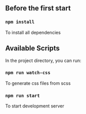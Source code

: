 
## Before the first start

### `npm install`

To install all dependencies

## Available Scripts

In the project directory, you can run:

### `npm run watch-css`

To generate css files from scss

### `npm run start`

To start development server
